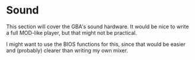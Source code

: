# Sound

This section will cover the GBA's sound hardware.  It would be nice to write a full MOD-like player, but that might not be practical.

I might want to use the BIOS functions for this, since that would be easier and \(probably\) clearer than writing my own mixer.

